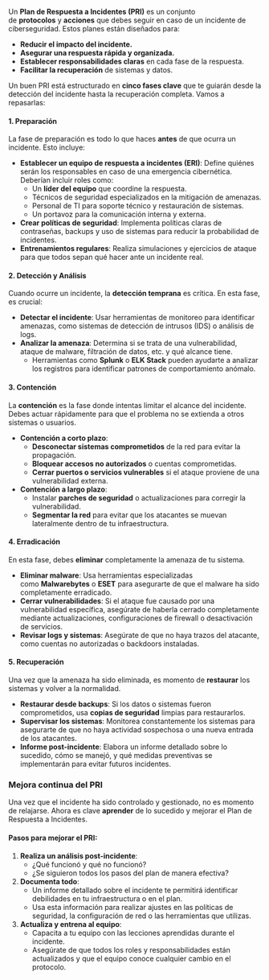 
Un **Plan de Respuesta a Incidentes (PRI)** es un conjunto de **protocolos** y **acciones** que debes seguir en caso de un incidente de ciberseguridad. Estos planes están diseñados para:

- **Reducir el impacto del incidente.**
- **Asegurar una respuesta rápida y organizada.**
- **Establecer responsabilidades claras** en cada fase de la respuesta.
- **Facilitar la recuperación** de sistemas y datos.


Un buen PRI está estructurado en **cinco fases clave** que te guiarán desde la detección del incidente hasta la recuperación completa. Vamos a repasarlas:

#### **1. Preparación**

La fase de preparación es todo lo que haces **antes** de que ocurra un incidente. Esto incluye:

- **Establecer un equipo de respuesta a incidentes (ERI)**: Define quiénes serán los responsables en caso de una emergencia cibernética. Deberían incluir roles como:
   - Un **líder del equipo** que coordine la respuesta.
   - Técnicos de seguridad especializados en la mitigación de amenazas.
   - Personal de TI para soporte técnico y restauración de sistemas.
   - Un portavoz para la comunicación interna y externa.
- **Crear políticas de seguridad**: Implementa políticas claras de contraseñas, backups y uso de sistemas para reducir la probabilidad de incidentes.
- **Entrenamientos regulares**: Realiza simulaciones y ejercicios de ataque para que todos sepan qué hacer ante un incidente real.

#### **2. Detección y Análisis**

Cuando ocurre un incidente, la **detección temprana** es crítica. En esta fase, es crucial:

- **Detectar el incidente**: Usar herramientas de monitoreo para identificar amenazas, como sistemas de detección de intrusos (IDS) o análisis de logs.
- **Analizar la amenaza**: Determina si se trata de una vulnerabilidad, ataque de malware, filtración de datos, etc. y qué alcance tiene.
   - Herramientas como **Splunk** o **ELK Stack** pueden ayudarte a analizar los registros para identificar patrones de comportamiento anómalo.

#### **3. Contención**

La **contención** es la fase donde intentas limitar el alcance del incidente. Debes actuar rápidamente para que el problema no se extienda a otros sistemas o usuarios.

- **Contención a corto plazo**:
   - **Desconectar sistemas comprometidos** de la red para evitar la propagación.
   - **Bloquear accesos no autorizados** o cuentas comprometidas.
   - **Cerrar puertos o servicios vulnerables** si el ataque proviene de una vulnerabilidad externa.
- **Contención a largo plazo**:
   - Instalar **parches de seguridad** o actualizaciones para corregir la vulnerabilidad.
   - **Segmentar la red** para evitar que los atacantes se muevan lateralmente dentro de tu infraestructura.

#### **4. Erradicación**

En esta fase, debes **eliminar** completamente la amenaza de tu sistema.

- **Eliminar malware**: Usa herramientas especializadas como **Malwarebytes** o **ESET** para asegurarte de que el malware ha sido completamente erradicado.
- **Cerrar vulnerabilidades**: Si el ataque fue causado por una vulnerabilidad específica, asegúrate de haberla cerrado completamente mediante actualizaciones, configuraciones de firewall o desactivación de servicios.
- **Revisar logs y sistemas**: Asegúrate de que no haya trazos del atacante, como cuentas no autorizadas o backdoors instaladas.

#### **5. Recuperación**

Una vez que la amenaza ha sido eliminada, es momento de **restaurar** los sistemas y volver a la normalidad.

- **Restaurar desde backups**: Si los datos o sistemas fueron comprometidos, usa **copias de seguridad** limpias para restaurarlos.
- **Supervisar los sistemas**: Monitorea constantemente los sistemas para asegurarte de que no haya actividad sospechosa o una nueva entrada de los atacantes.
- **Informe post-incidente**: Elabora un informe detallado sobre lo sucedido, cómo se manejó, y qué medidas preventivas se implementarán para evitar futuros incidentes.



### **Mejora continua del PRI**

Una vez que el incidente ha sido controlado y gestionado, no es momento de relajarse. Ahora es clave **aprender** de lo sucedido y mejorar el Plan de Respuesta a Incidentes.

#### **Pasos para mejorar el PRI**:

1. **Realiza un análisis post-incidente**:
   - ¿Qué funcionó y qué no funcionó?
   - ¿Se siguieron todos los pasos del plan de manera efectiva?
2. **Documenta todo**:
   - Un informe detallado sobre el incidente te permitirá identificar debilidades en tu infraestructura o en el plan.
   - Usa esta información para realizar ajustes en las políticas de seguridad, la configuración de red o las herramientas que utilizas.
3. **Actualiza y entrena al equipo**:
   - Capacita a tu equipo con las lecciones aprendidas durante el incidente.
   - Asegúrate de que todos los roles y responsabilidades están actualizados y que el equipo conoce cualquier cambio en el protocolo.

